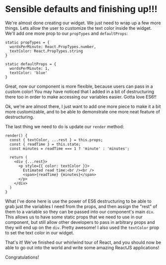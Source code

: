 # Sensible defaults and finishing up!!!

We're almost done creating our widget. We just need to wrap up a few more
things. Lets allow the user to customize the text color inside the
widget. We'll add one more prop to our `propTypes` and `defaultProps`:

```es6
static propTypes = {
  wordsPerMinute: React.PropTypes.number,
  textColor: React.PropTypes.string
}

static defaultProps = {
  wordsPerMinute: 1,
  textColor: 'blue'
}
```

Great, now our component is more flexible, because users can pass in a custom
color! You may have noticed that I added in a bit of destructuring there
too in order to make accessing our variables easier. Gotta love ES6!!

Ok, we're are almost there, I just want to add one more piece to make it
a bit more customizable, and to be able to demonstrate one more neat feature
of destructuring.

The last thing we need to do is update our `render` method:

```es6
render() {
  const { textColor, ...rest } = this.props;
  const { readTime } = this.state;
  const minutes = readTime === 1 ? 'minute' : 'minutes';

  return (
    <div {...rest}>
      <p style={{ color: textColor }}>
        Estimated read time:<br /><br />
        <span>{readTime} {minutes}</span>
      </p>
    </div>
  )
}
```

What I've done here is use the power of ES6 destructuring to be able to grab
just the variables I need from the props, and then assign the "rest" of them
to a variable so they can be passed into our component's main `div`. This allows
us to have some static props that we need to use in our component, but still
allow other developers to pass in arbitrary props and they will end up on the
`div`. Pretty awesome! I also used the `textColor` prop to set the text color
in our widget.

That's it! We've finished our whirlwind tour of React, and you should now be
able to go out into the world and write some amazing ReactJS applications!

Congratulations!
